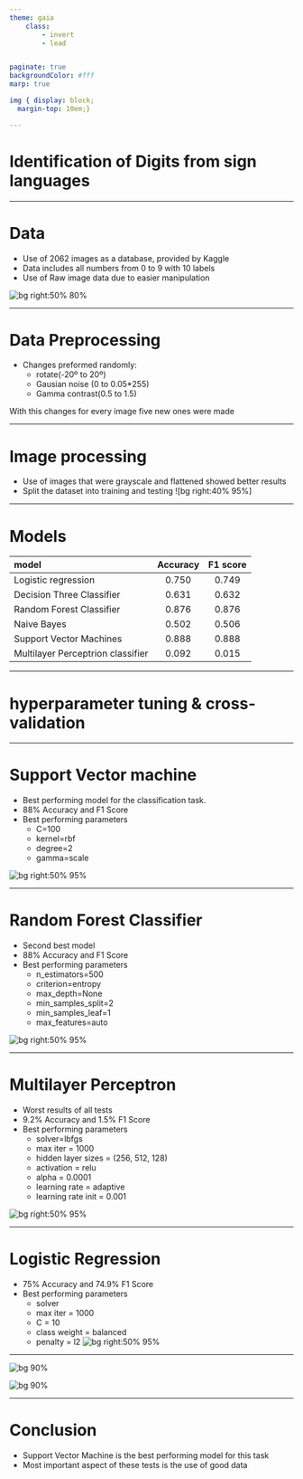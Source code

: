 ```yaml
---
theme: gaia
    class:
        - invert
        - lead


paginate: true
backgroundColor: #fff
marp: true

img { display: block;
  margin-top: 10em;}

---
```


# Identification of Digits from sign languages 


---

# Data 
- Use of 2062 images as a database, provided by Kaggle 
- Data includes all numbers from 0 to 9 with 10 labels 
- Use of Raw image data due to easier manipulation

![bg right:50% 80%](../doc/assets/sign-language-digits.png)




---
# Data Preprocessing

- Changes preformed randomly:
  - rotate(-20º to 20º)
  - Gausian noise (0 to 0.05*255)
  - Gamma contrast(0.5 to 1.5)

With this changes for every image five new ones were made

---





# Image processing
- Use of images that were grayscale and flattened showed better results
- Split the dataset into training and testing 
![bg right:40% 95%]



---
# Models 
**model** | **Accuracy** | **F1 score**
:--|:--:|:--:|
Logistic regression |0.750 | 0.749
Decision Three Classifier | 0.631 |0.632
Random Forest Classifier |0.876|0.876
Naive Bayes |0.502|0.506
Support Vector Machines|0.888|0.888
Multilayer Perceptrion classifier|0.092|0.015









--- 


# hyperparameter tuning & cross-validation


---
# Support Vector machine

- Best performing model for the classification task.
- 88% Accuracy and F1 Score
- Best performing parameters
  - C=100
  - kernel=rbf
  - degree=2
  - gamma=scale

![bg right:50% 95%](../doc/assets/svm-confusion-matrix.png)


---

# Random Forest Classifier
- Second best model
- 88% Accuracy and F1 Score
- Best performing parameters
  - n_estimators=500
  - criterion=entropy
  - max_depth=None
  - min_samples_split=2
  - min_samples_leaf=1
  - max_features=auto

![bg right:50% 95%](../doc/assets/rfc-confusion-matrix.png)


---
# Multilayer Perceptron
- Worst results of all tests
- 9.2% Accuracy and 1.5% F1 Score
- Best performing parameters
  - solver=lbfgs
  - max iter = 1000
  - hidden layer sizes = (256, 512, 128)
  - activation = relu
  - alpha = 0.0001
  - learning rate = adaptive
  - learning rate init = 0.001


![bg right:50% 95%](../doc/assets/mlp-confusion-matrix.png)


---
# Logistic Regression
- 75% Accuracy and 74.9% F1 Score 
- Best performing parameters
  - solver 
  - max iter = 1000
  - C = 10
  - class weight = balanced
  - penalty = l2
![bg right:50% 95%](../doc/assets/lg-confusion-matrix.png)



--- 

![bg  90%](../doc/assets/originalvsaugmented.png) 


![bg 90%](../doc/assets/augmented-results.png)

---
# Conclusion
- Support Vector Machine is the best performing model for this task
- Most important aspect of these tests is the use of good data  

